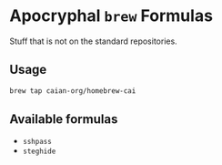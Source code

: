# Apocryphal `brew` Formulas

Stuff that is not on the standard repositories.

## Usage

```bash
brew tap caian-org/homebrew-cai
```

## Available formulas

- `sshpass`
- `steghide`
